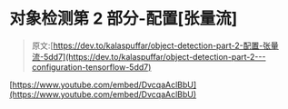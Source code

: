 # 对象检测第 2 部分-配置[张量流]

> 原文:[https://dev.to/kalaspuffar/object-detection-part-2-配置-张量流-5dd7](https://dev.to/kalaspuffar/object-detection-part-2---configuration-tensorflow-5dd7)

[https://www.youtube.com/embed/DvcqaAclBbU](https://www.youtube.com/embed/DvcqaAclBbU)